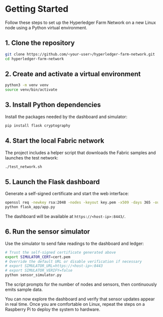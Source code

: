 # Getting Started

Follow these steps to set up the Hyperledger Farm Network on a new Linux node using a Python virtual environment.

## 1. Clone the repository
```bash
git clone https://github.com/<your-user>/hyperledger-farm-network.git
cd hyperledger-farm-network
```

## 2. Create and activate a virtual environment
```bash
python3 -m venv venv
source venv/bin/activate
```

## 3. Install Python dependencies
Install the packages needed by the dashboard and simulator:
```bash
pip install flask cryptography
```

## 4. Start the local Fabric network
The project includes a helper script that downloads the Fabric samples and launches the test network:
```bash
./test_network.sh
```

## 5. Launch the Flask dashboard
Generate a self-signed certificate and start the web interface:
```bash
openssl req -newkey rsa:2048 -nodes -keyout key.pem -x509 -days 365 -out cert.pem -subj "/CN=farm"
python flask_app/app.py
```
The dashboard will be available at `https://<host-ip>:8443/`.

## 6. Run the sensor simulator
Use the simulator to send fake readings to the dashboard and ledger:
```bash
# Trust the self-signed certificate generated above
export SIMULATOR_CERT=cert.pem
# Override the default URL or disable verification if necessary
# export SIMULATOR_URL=https://<host-ip>:8443
# export SIMULATOR_VERIFY=false
python sensor_simulator.py
```
The script prompts for the number of nodes and sensors, then continuously emits sample data.

You can now explore the dashboard and verify that sensor updates appear in real time. Once you are comfortable on Linux, repeat the steps on a Raspberry Pi to deploy the system to hardware.
